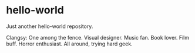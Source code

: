 # hello-world
Just another hello-world repository. 

Clangsy: One among the fence. Visual designer. Music fan. Book lover. Film buff. Horror enthusiast. All around, trying hard geek.
